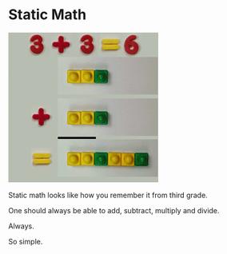 # Static Math


![Addition, subtraction, multiplication, and division](img/pure_300.gif)

Static math looks like how you remember it from third grade.

One should always be able to add, subtract, multiply and divide.

Always.

So simple.
